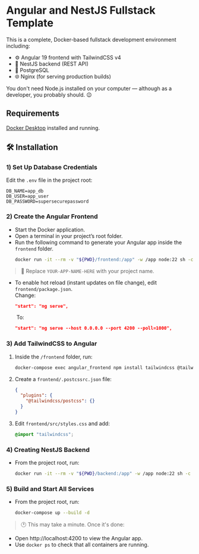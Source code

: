 # Angular and NestJS Fullstack Template

This is a complete, Docker-based fullstack development environment including:
- ⚙️ Angular 19 frontend with TailwindCSS v4
- 🧠 NestJS backend (REST API)
- 🐘 PostgreSQL
- 🌐 Nginx (for serving production builds)

You don't need Node.js installed on your computer — although as a developer, you probably should. 😉

## Requirements
[Docker Desktop](https://www.docker.com/products/docker-desktop) installed and running.

## 🛠️ Installation

### 1) Set Up Database Credentials
Edit the `.env` file in the project root:
```dotenv
DB_NAME=app_db
DB_USER=app_user
DB_PASSWORD=supersecurepassword
```
### 2) Create the Angular Frontend
- Start the Docker application.
- Open a terminal in your project’s root folder.
- Run the following command to generate your Angular app inside the `frontend` folder.
   ```bash
  docker run -it --rm -v "${PWD}/frontend:/app" -w /app node:22 sh -c "npm install -g @angular/cli && ng new YOUR-APP-NAME-HERE --directory=. --style=css --routing --strict --skip-git --skip-install --force"
   ```
>🔧 Replace  `YOUR-APP-NAME-HERE` with your project name.
- To enable hot reload (instant updates on file change), edit `frontend/package.json`.\
  Change:
  ```json
  "start": "ng serve",
  ```
  &nbsp;To:
  ```json
  "start": "ng serve --host 0.0.0.0 --port 4200 --poll=1000",
  ```
### 3) Add TailwindCSS to Angular
1. Inside the `/frontend` folder, run:
   ```bash
   docker-compose exec angular_frontend npm install tailwindcss @tailwindcss/postcss postcss --force
   ```
2. Create a `frontend/.postcssrc.json` file:
    ```json
    {
      "plugins": {
        "@tailwindcss/postcss": {}
      }
    }
    ```
3. Edit `frontend/src/styles.css` and add:
   ```css
   @import "tailwindcss";
   ```
### 4) Creating NestJS Backend
- From the project root, run:
  ```bash
  docker run -it --rm -v "${PWD}/backend:/app" -w /app node:22 sh -c "npm install -g @nestjs/cli && nest new app --directory=. --skip-git --package-manager=npm --strict"
  ```
### 5) Build and Start All Services
- From the project root, run:
  ```bash
  docker-compose up --build -d
  ```
>🕐 This may take a minute. Once it's done:
- Open http://localhost:4200 to view the Angular app.
- Use `docker ps` to check that all containers are running.